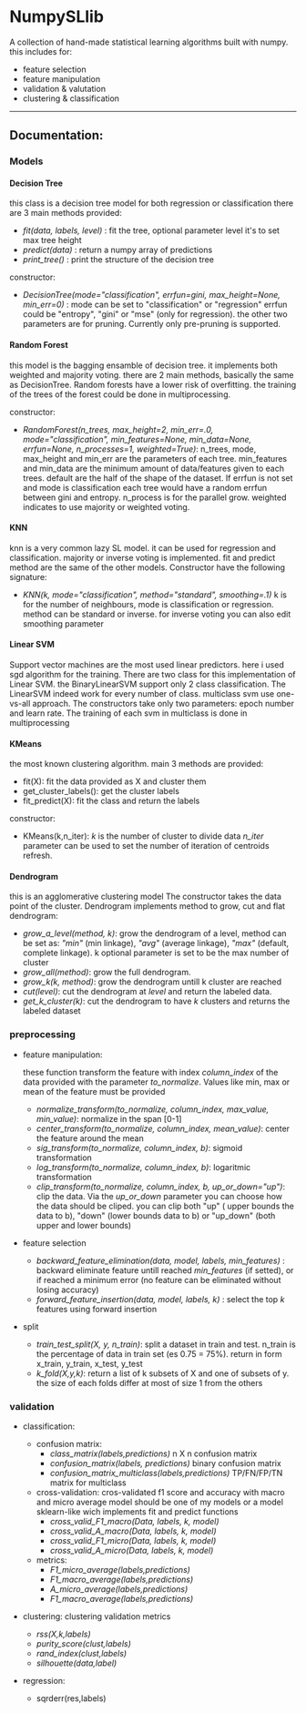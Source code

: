 # NumpySLlib

A collection of hand-made statistical learning algorithms built with numpy.  
this includes for:
- feature selection 
- feature manipulation
- validation & valutation
- clustering & classification
___

## Documentation:


### Models

#### Decision Tree

this class is a decision tree model for both regression or classification
there are  3 main methods provided:

* *fit(data, labels, level)* : fit the tree, optional parameter level it's to set max tree height
* *predict(data)* : return a numpy array of predictions
* *print_tree()* : print the structure of the decision tree

constructor:
* *DecisionTree(mode="classification", errfun=gini, max_height=None, min_err=0)* : mode can be set to "classification" 
  or "regression" errfun could be "entropy", "gini" or "mse" (only for regression). 
  the other  two parameters are for pruning. Currently only pre-pruning is supported.

#### Random Forest

this model is the bagging ensamble of decision tree. it implements both weighted and
majority voting. there are 2 main methods, basically the same as DecisionTree.
Random forests have a lower risk of overfitting.
the training of the trees of the forest could be done in multiprocessing.

constructor:
* *RandomForest(n_trees, max_height=2, min_err=.0, mode="classification", min_features=None, min_data=None,
                 errfun=None, n_processes=1, weighted=True)*:
  n_trees, mode, max_height and min_err are the parameters of each tree. min_features and min_data are the minimum amount
  of data/features given to each trees. default are the half of the shape of the dataset.
  If errfun is not set and mode is classification each tree would have a random errfun between gini and entropy.
  n_process is for the parallel grow. weighted indicates to use majority or weighted voting.

#### KNN

knn is a very common lazy SL model. it can be used for regression and classification.
majority or inverse voting is implemented.
fit and predict method are the same of the other models.
Constructor have the following signature:

 * *KNN(k, mode="classification", method="standard", smoothing=.1)* k is for the 
    number of neighbours, mode is classification or regression. method can be standard
   or inverse. for inverse voting you can also edit smoothing parameter
   
#### Linear SVM

Support vector machines are the most used linear predictors. here i used sgd algorithm
for the training.
There are two class for this implementation of Linear SVM. the BinaryLinearSVM support only
2 class classification. The LinearSVM indeed work for every number of class.
multiclass svm use one-vs-all approach.
The constructors take only two parameters: epoch number and learn rate.
The training of each svm in multiclass is done in multiprocessing

#### KMeans

the most known clustering algorithm. main 3 methods are provided:

* fit(X): fit the data provided as X and cluster them
* get_cluster_labels(): get the cluster labels
* fit_predict(X): fit the class and return the labels

constructor:

*   KMeans(k,n_iter): *k* is the number of cluster to divide data *n_iter* parameter can be 
    used to set the number of iteration of centroids refresh.
    

#### Dendrogram

this is an agglomerative clustering model The constructor takes
  the data point of the cluster. Dendrogram implements method to grow, cut and flat dendrogram:
  
  * *grow_a_level(method, k)*: grow the dendrogram of a level,
  method can be set as: *"min"* (min linkage), *"avg"* (average linkage), 
    *"max"* (default, complete linkage). k optional parameter is set to be the max number of cluster
  * *grow_all(method)*: grow the full dendrogram.
  * *grow_k(k, method)*: grow the dendrogram untill k cluster are reached
  * *cut(level)*: cut the dendrogram at *level* and return the labeled data.
  * *get_k_cluster(k)*: cut the dendrogram to have *k* clusters and returns the labeled dataset

### preprocessing


* feature manipulation:

    these function transform the feature with index *column_index* of 
the data provided with the parameter *to_normalize*.
Values like min, max or mean of the feature must be provided
  
    * *normalize_transform(to_normalize, column_index, max_value, min_value)*:
  normalize in the span [0-1]
    * *center_transform(to_normalize, column_index, mean_value)*: 
  center the feature around the mean
    * *sig_transform(to_normalize, column_index, b)*:
  sigmoid transformation
    * *log_transform(to_normalize, column_index, b)*:
  logaritmic transformation 
    * *clip_transform(to_normalize, column_index, b, up_or_down="up")*:
    clip the data. Via the *up_or_down* parameter you can choose 
  how the data should be cliped. you can clip both "up" 
  ( upper bounds the data to b), "down" (lower bounds data to b) or
  "up_down" (both upper and lower bounds)

* feature selection
    * *backward_feature_elimination(data, model, labels, min_features)* : backward eliminate feature untill reached *min_features* (if setted), or
if reached a minimum error (no feature can be eliminated without losing accuracy)
    * *forward_feature_insertion(data, model, labels,  k)* : select the top
 *k* features using forward insertion

* split

    * *train_test_split(X, y, n_train)*: split a dataset in train and test. n_train is the percentage of data in train 
  set (es 0.75 = 75%). return in form x_train, y_train, x_test, y_test
    * *k_fold(X,y,k)*: return a list of k subsets of X and one of subsets of y. the size of each folds differ at most of size 1 from the others


### validation

* classification:
  * confusion matrix:
    * *class_matrix(labels,predictions)* n X n confusion matrix
    * *confusion_matrix(labels, predictions)* binary confusion matrix
    * *confusion_matrix_multiclass(labels,predictions)* TP/FN/FP/TN matrix for multiclass
  * cross-validation: cros-validated f1 score and accuracy with macro and micro average
    model should be one of my models or a model sklearn-like wich implements fit and predict functions
    * *cross_valid_F1_macro(Data, labels, k, model)*
    * *cross_valid_A_macro(Data, labels, k, model)*
    * *cross_valid_F1_micro(Data, labels, k, model)*
    * *cross_valid_A_micro(Data, labels, k, model)*    
  * metrics:
    * *F1_micro_average(labels,predictions)*
    * *F1_macro_average(labels,predictions)*
    * *A_micro_average(labels,predictions)*
    * *F1_macro_average(labels,predictions)*
  


* clustering: clustering validation metrics
  * *rss(X,k,labels)*
  * *purity_score(clust,labels)*
  * *rand_index(clust,labels)*
  * *silhouette(data,label)*
    
    
* regression:
    * sqrderr(res,labels)
